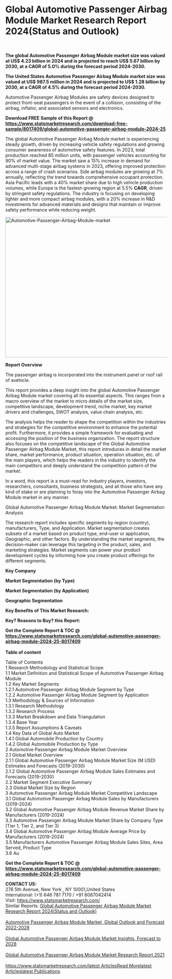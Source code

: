 <h1>Global Automotive Passenger Airbag Module Market Research Report 2024(Status and Outlook)</h1><br/><p><strong>The global Automotive Passenger Airbag Module market size was valued at US$ 4.23 billion in 2024 and is projected to reach US$ 5.67 billion by 2030, at a <strong>CAGR</strong> of 5.0% during the forecast period 2024-2030.</strong></p><p><strong>The United States Automotive Passenger Airbag Module market size was valued at US$ 987.5 million in 2024 and is projected to US$ 1.28 billion by 2030, at a <strong>CAGR</strong> of 4.5% during the forecast period 2024-2030.</strong></p><p>Automotive Passenger Airbag Modules are safety devices designed to protect front-seat passengers in the event of a collision, consisting of the airbag, inflator, and associated sensors and electronics.</p><p><strong>Download FREE Sample of this Report @ <a href="https://www.statsmarketresearch.com/download-free-sample/8017409/global-automotive-passenger-airbag-module-2024-25">https://www.statsmarketresearch.com/download-free-sample/8017409/global-automotive-passenger-airbag-module-2024-25</a></strong></p><p>The global Automotive Passenger Airbag Module market is experiencing steady growth, driven by increasing vehicle safety regulations and growing consumer awareness of automotive safety features. In 2023, total production reached 85 million units, with passenger vehicles accounting for 90% of market value. The market saw a 15% increase in demand for advanced multi-stage airbag systems in 2023, offering improved protection across a range of crash scenarios. Side airbag modules are growing at 7% annually, reflecting the trend towards comprehensive occupant protection. Asia Pacific leads with a 40% market share due to high vehicle production volumes, while Europe is the fastest-growing region at 5.5% <strong>CAGR</strong>, driven by stringent safety regulations. The industry is focusing on developing lighter and more compact airbag modules, with a 20% increase in R&D investments for advanced materials and designs that maintain or improve safety performance while reducing weight.</p><p><img alt="Automotive-Passenger-Airbag-Module-market" src="https://www.grandresearchstore.com/assets/report-images/Automotive_Passenger_Airbag_Module_market.png" style="width: 730px; height: 438px;"></p><p><strong>Report Overview</strong></p><p>The passenger airbag is incorporated into the instrument panel or roof rail of avehicle.</p><p>This report provides a deep insight into the global Automotive Passenger Airbag Module market covering all its essential aspects. This ranges from a macro overview of the market to micro details of the market size, competitive landscape, development trend, niche market, key market drivers and challenges, SWOT analysis, value chain analysis, etc.</p><p>The analysis helps the reader to shape the competition within the industries and strategies for the competitive environment to enhance the potential profit. Furthermore, it provides a simple framework for evaluating and accessing the position of the business organization. The report structure also focuses on the competitive landscape of the Global Automotive Passenger Airbag Module Market, this report introduces in detail the market share, market performance, product situation, operation situation, etc. of the main players, which helps the readers in the industry to identify the main competitors and deeply understand the competition pattern of the market.</p><p>In a word, this report is a must-read for industry players, investors, researchers, consultants, business strategists, and all those who have any kind of stake or are planning to foray into the Automotive Passenger Airbag Module market in any manner.</p><p>Global Automotive Passenger Airbag Module Market: Market Segmentation Analysis</p><p>The research report includes specific segments by region (country), manufacturers, Type, and Application. Market segmentation creates subsets of a market based on product type, end-user or application, Geographic, and other factors. By understanding the market segments, the decision-maker can leverage this targeting in the product, sales, and marketing strategies. Market segments can power your product development cycles by informing how you create product offerings for different segments.</p><p><strong>Key Company</strong></p><p><strong>Market Segmentation (by Type)</strong></p><p><strong>Market Segmentation (<strong>by Application</strong>)</strong></p><p><strong>Geographic Segmentation</strong></p><p><strong>Key Benefits of This Market Research:</strong></p><p><strong>Key? <strong>Reasons to Buy</strong>? this Report:</strong></p><div><b>Get the Complete Report & TOC @ <a href="https://www.statsmarketresearch.com/global-automotive-passenger-airbag-module-2024-25-8017409">https://www.statsmarketresearch.com/global-automotive-passenger-airbag-module-2024-25-8017409</a></b></div><br><b>Table of content</b><p>Table of Contents<br /> 1 Research Methodology and Statistical Scope<br /> 1.1 Market Definition and Statistical Scope of Automotive Passenger Airbag Module<br /> 1.2 Key Market Segments<br /> 1.2.1 Automotive Passenger Airbag Module Segment by Type<br /> 1.2.2 Automotive Passenger Airbag Module Segment by Application<br /> 1.3 Methodology & Sources of Information<br /> 1.3.1 Research Methodology<br /> 1.3.2 Research Process<br /> 1.3.3 Market Breakdown and Data Triangulation<br /> 1.3.4 Base Year<br /> 1.3.5 Report Assumptions & Caveats<br /> 1.4 Key Data of Global Auto Market<br /> 1.4.1 Global Automobile Production by Country<br /> 1.4.2 Global Automobile Production by Type<br /> 2 Automotive Passenger Airbag Module Market Overview<br /> 2.1 Global Market Overview<br /> 2.1.1 Global Automotive Passenger Airbag Module Market Size (M USD) Estimates and Forecasts (2019-2030)<br /> 2.1.2 Global Automotive Passenger Airbag Module Sales Estimates and Forecasts (2019-2030)<br /> 2.2 Market Segment Executive Summary<br /> 2.3 Global Market Size by Region<br /> 3 Automotive Passenger Airbag Module Market Competitive Landscape<br /> 3.1 Global Automotive Passenger Airbag Module Sales by Manufacturers (2019-2024)<br /> 3.2 Global Automotive Passenger Airbag Module Revenue Market Share by Manufacturers (2019-2024)<br /> 3.3 Automotive Passenger Airbag Module Market Share by Company Type (Tier 1, Tier 2, and Tier 3)<br /> 3.4 Global Automotive Passenger Airbag Module Average Price by Manufacturers (2019-2024)<br /> 3.5 Manufacturers Automotive Passenger Airbag Module Sales Sites, Area Served, Product Type<br /> 3.6 Au<br><div><b>Get the Complete Report & TOC @ <a href="https://www.statsmarketresearch.com/global-automotive-passenger-airbag-module-2024-25-8017409">https://www.statsmarketresearch.com/global-automotive-passenger-airbag-module-2024-25-8017409</a></b></div></p> <b>CONTACT US:</b><br>276 5th Avenue, New York , NY 10001,United States<br>International: (+1) 646 781 7170 / +91 8087042414<br>Visit: <a href="https://www.statsmarketresearch.com/">https://www.statsmarketresearch.com/</a><br>Similar Reports: <a href="https://www.statsmarketresearch.com/global-automotive-passenger-airbag-module-2024-25-8017409">Global Automotive Passenger Airbag Module Market Research Report 2024(Status and Outlook)</a><br/><br/><a href="https://www.statsmarketresearch.com/global-automotive-passenger-airbag-module-2024-25-8017409">Automotive Passenger Airbag Module Market, Global Outlook and Forecast 2022-2028</a><br/><br/><a href="https://www.statsmarketresearch.com/global-automotive-passenger-airbag-module-2024-25-8017409">Global Automotive Passenger Airbag Module Market Insights, Forecast to 2028</a><br/><br/><a href="https://www.statsmarketresearch.com/global-automotive-passenger-airbag-module-2024-25-8017409">Global Automotive Passenger Airbag Module Market Research Report 2021</a><br/><br/><a href="https://gyeongbokgung.com">https://www.statsmarketresearch.com/</a><a href="https://hallyeomaritime.com">latest Articles</a><a href="https://jingwansa.com">Read More</a><a href=https://nguoiviet.jp/">latest Articles</a><a href="https://www.intelmarketresearch.com/">latest Publications</a>